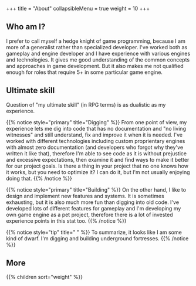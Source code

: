 +++
title = "About"
collapsibleMenu = true
weight = 10
+++

## Who am I?

I prefer to call myself a hedge knight of game programming, because I am more of a generalist rather than specialized 
developer. I've worked both as gameplay and engine developer and I have experience with various engines and 
technologies. It gives me good understanding of the common concepts and approaches in game development. But it also
makes me not qualified enough for roles that require 5+ in some particular game engine.

## Ultimate skill

Question of "my ultimate skill" (in RPG terms) is as dualistic as my experience.

{{% notice style="primary" title="Digging" %}}
From one point of view, my experience lets me dig into code that has no documentation and "no living witnesses" and
still understand, fix and improve it when it is needed. I've worked with different technologies including custom
proprientary engines with almost zero documentation (and developers who forgot why they've written it like that),
therefore I'm able to see code as it is without prejustice and excessive expectations, then examine it and find ways 
to make it better for our project goals. Is there a thing in your project that no one knows how it works, but you need
to optimize it? I can do it, but I'm not usually enjoying doing that.
{{% /notice %}}

{{% notice style="primary" title="Building" %}}
On the other hand, I like to design and implement new features and systems. It is sometimes exhausting, but it is also
much more fun than digging into old code. I've developed lots of different features for gameplay and I'm developing
my own game engine as a pet project, therefore there is a lot of invested experience points in this stat too.
{{% /notice %}}

{{% notice style="tip" title=" " %}}
To summarize, it looks like I am some kind of dwarf. I'm digging and building underground fortresses.
{{% /notice %}}

## More

{{% children sort="weight" %}}